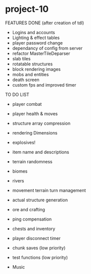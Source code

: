 # project-10

FEATURES DONE (after creation of tdl)
- Logins and accounts
- Lighting & effect tables
- player password change
- dependancy of config from server
- refactor MasterTileDeparser
- slab tiles
- rotatable structures
- block rendering images
- mobs and entities
- death screen
- custom fps and improved timer


TO DO LIST


- player combat

- player health & moves

- structure array compression

- rendering Dimensions

- explosives!

- item name and descriptions

- terrain randomness

- biomes

- rivers

- movement terrain turn management

- actual structure generation

- ore and crafting

- ping compensation

- chests and inventory

- player disconnect timer

- chunk saves (low priority)

- test functions (low priority)

 
- Music






